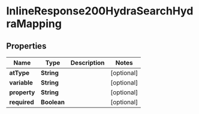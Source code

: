 

# InlineResponse200HydraSearchHydraMapping

## Properties

Name | Type | Description | Notes
------------ | ------------- | ------------- | -------------
**atType** | **String** |  |  [optional]
**variable** | **String** |  |  [optional]
**property** | **String** |  |  [optional]
**required** | **Boolean** |  |  [optional]



